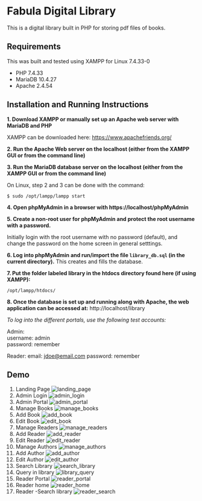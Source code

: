 ﻿

# Fabula Digital Library

This is a digital library built in PHP for storing pdf files of books.

## Requirements
This was built and tested using XAMPP for Linux 7.4.33-0
   - PHP 7.4.33
   - MariaDB 10.4.27
   - Apache 2.4.54



## Installation and Running Instructions
**1. Download XAMPP or manually set up an Apache web server with MariaDB and PHP**

XAMPP can be downloaded here: https://www.apachefriends.org/ 

**2. Run the Apache Web server on the localhost (either from the XAMPP GUI or from the command line)**

**3. Run the MariaDB database server on the localhost (either from the XAMPP GUI or from the command line)**

On Linux, step 2 and 3 can be done with the command: 

    $ sudo /opt/lampp/lampp start

**4. Open phpMyAdmin in a browser with https://localhost/phpMyAdmin**


**5. Create a non-root user for phpMyAdmin and protect the root username with a password.**

Initially login with the root username with no password (default), and change the password on the home screen in general setttings.

**6. Log into phpMyAdmin and run/import the file `library_db.sql` (in the current directory).**
   This creates and fills the database.

**7. Put the folder labeled library in the htdocs directory found here (if using XAMPP):**

    /opt/lampp/htdocs/

**8. Once the database is set up and running along with Apache, the web application can be accessed at:**
   http://localhost/library

*To log into the different portals, use the following test accounts:*

Admin:  
username: admin     
password:  remember  

Reader:
email: jdoe@email.com 
password: remember 


## **Demo**

1. Landing Page
![landing_page](./readme/demo1.png)
2. Admin Login
![admin_login](./readme/demo2.png)
3. Admin Portal
 ![admin_portal](./readme/demo3.png)
4. Manage Books
![manage_books](./readme/demo4.png)
5. Add Book
![add_book](./readme/demo5.png)
6. Edit Book 
![edit_book](./readme/demo6.png)
7. Manage Readers
![manage_readers](./readme/demo7.png)
8. Add Reader
![add_reader](./readme/demo8.png)
9. Edit Reader
![edit_reader](./readme/demo9.png)
10. Manage Authors
![manage_authors](./readme/demo10.png)
11. Add Author
![add_author](./readme/demo11.png)
12. Edit Author
![edit_author](./readme/demo12.png)
13. Search Library
![search_library](./readme/demo13.png)
14. Query in library
![library_query](./readme/demo14.png)
14. Reader Portal
![reader_portal](./readme/demo15.png)
15. Reader home
![reader_home](./readme/demo16.png)
16. Reader -Search library 
![reader_search](./readme/demo17.png)
